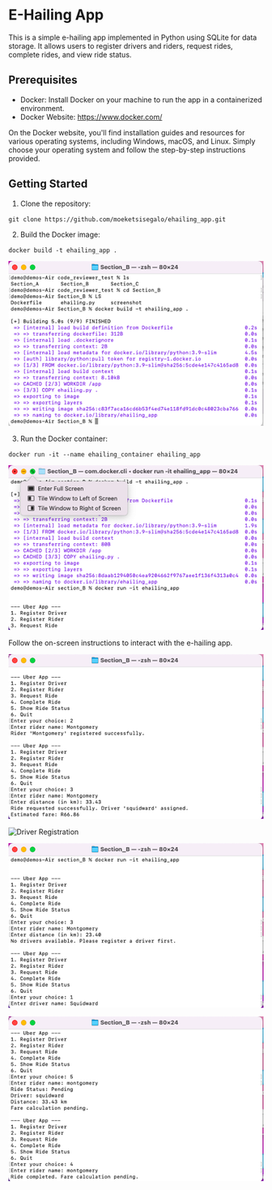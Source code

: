 # E-Hailing App

This is a simple e-hailing app implemented in Python using SQLite for data storage. It allows users to register drivers and riders, request rides, complete rides, and view ride status.

## Prerequisites

- Docker: Install Docker on your machine to run the app in a containerized environment.
- Docker Website: https://www.docker.com/

On the Docker website, you'll find installation guides and resources for various operating systems, including Windows, macOS, and Linux. Simply choose your operating system and follow the step-by-step instructions provided.



## Getting Started

1. Clone the repository:
```
git clone https://github.com/moeketsisegalo/ehailing_app.git
```


2. Build the Docker image:
```
docker build -t ehailing_app .
```
![Build App](screenshot/build_app.png)


3. Run the Docker container:
```
docker run -it --name ehailing_container ehailing_app
```
![Run App](screenshot/run_app.png)



Follow the on-screen instructions to interact with the e-hailing app.

![Register Users](screenshot/rider_registration.png)

![Driver Registration](screenshot/rider_app.png)

![Request](screenshot/request.png)

![Status](screenshot/status.png)
